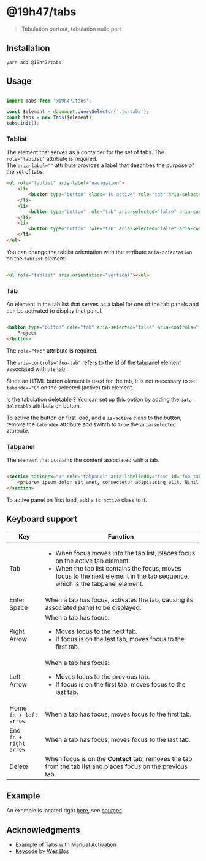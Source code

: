 # @19h47/tabs

> Tabulation partout, tabulation nulle part

## Installation

```
yarn add @19h47/tabs
```

## Usage

```js

import Tabs from '@19h47/tabs';

const $element = document.querySelector('.js-tabs');
const tabs = new Tabs($element);
tabs.init();

```

### Tablist

The element that serves as a container for the set of tabs. The `role="tablist"` attribute is required.  
The `aria-label=""` attribute provides a label that describes the purpose of the set of tabs.

```html
<ul role="tablist" aria-label="navigation">
	<li>
		<button type="button" class="is-active" role="tab" aria-selected="true" aria-controls="home-tab" id="home">Home</button>
	</li>
	<li>
		<button type="button" role="tab" aria-selected="false" aria-controls="project-tab" id="project" tabindex="-1">Project</button>
	</li>
	<li>
		<button type="button" role="tab" aria-selected="false" aria-controls="contact-tab" id="contact" tabindex="-1" data-deletable="">Contact</button>
	</li>
</ul>
```

You can change the tablist orientation with the attribute `aria-orientation` on the `tablist` element:

```html

<ul role="tablist" aria-orientation="vertical"></ul>

```

### Tab

An element in the tab list that serves as a label for one of the tab panels and can be activated to display that panel.

```html

<button type="button" role="tab" aria-selected="false" aria-controls="foo-tab" id="foo" tabindex="-1">
	Project
</button>

```

The `role="tab"` attribute is required.

The `aria-controls="foo-tab"` refers to the id of the tabpanel element associated with the tab.

Since an HTML button element is used for the tab, it is not necessary to set `tabindex="0"` on the selected (active) tab element.

Is the tabulation deletable ? You can set up this option by adding the `data-deletable` attribute on button.

To active the button on first load, add a `is-active` class to the button, remove the `tabindex` attribute and switch to `true` the `aria-selected` attribute.

### Tabpanel

The element that contains the content associated with a tab.

```html

<section tabindex="0" role="tabpanel" aria-labelledby="foo" id="foo-tab">
	<p>Lorem ipsum dolor sit amet, consectetur adipisicing elit. Nihil hic, vero. Fugiat voluptas ex consequatur hic nemo officia iure placeat non, pariatur, dolore natus nobis, tempore dolores dicta nisi inventore.</p>
</section>

```

To active panel on first load, add a `ìs-active` class to it.

## Keyboard support

Key | Function
--- | --------
Tab	| <ul><li>When focus moves into the tab list, places focus on the active tab element</li><li>When the tab list contains the focus, moves focus to the next element in the tab sequence, which is the tabpanel element.</li></ul>
Enter<br>Space | When a tab has focus, activates the tab, causing its associated panel to be displayed.
Right Arrow | When a tab has focus:<ul><li>Moves focus to the next tab.</li><li>If focus is on the last tab, moves focus to the first tab.</li></ul>
Left Arrow | When a tab has focus:<ul><li>Moves focus to the previous tab.</li><li>If focus is on the first tab, moves focus to the last tab.</li></ul>
Home<br>`fn + left arrow` | When a tab has focus, moves focus to the first tab.
End<br>`fn + right arrow` | When a tab has focus, moves focus to the last tab.
Delete | When focus is on the **Contact** tab, removes the tab from the tab list and places focus on the previous tab.

## Example

An example is located right [here](https://19h47.github.io/19h47-tabs/), see [sources](/docs/index.html).

## Acknowledgments

- [Example of Tabs with Manual Activation](https://www.w3.org/TR/wai-aria-practices/examples/tabs/tabs-2/js/tabs.js)
- [Keycode](https://keycode.info/) by [Wes Bos](https://wesbos.com/)
